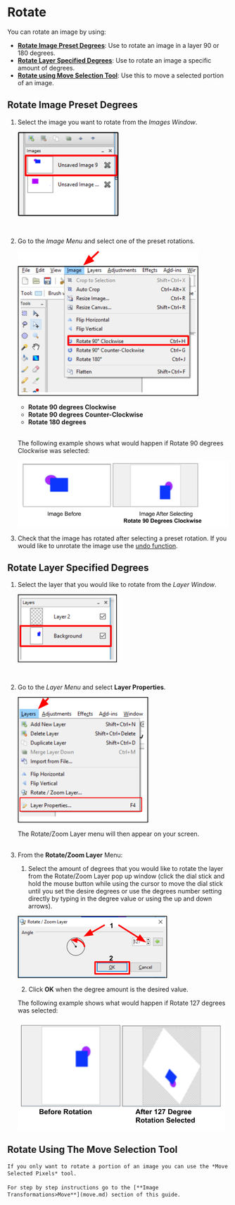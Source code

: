 # Rotate

 You can rotate an image by using:  

 -  [**Rotate Image Preset Degrees**](rotate.md#rotate_image_preset_degrees): Use to rotate an image in a layer 90 or 180 degrees.
 -  [**Rotate Layer Specified Degrees**](rotate.md#rotate_layer_specified_degrees): Use to rotate an image a specific amount of degrees.
 -  [**Rotate using Move Selection Tool**](move.md): Use this to move a selected portion of an image. 

## Rotate Image Preset Degrees

1. Select the image you want to rotate from the *Images Window*.  

     ![Image Window select image](img/selectimage.png)  


    &nbsp; 
 
  
2. Go to the *Image Menu* and select one of the preset rotations.

     ![Image Window select image](img/imagerotateselect.png)  

    - **Rotate 90 degrees Clockwise**
    - **Rotate 90 degrees Counter-Clockwise**
    - **Rotate 180 degrees**    
&nbsp;

    The following example shows what would happen if Rotate 90 degrees Clockwise was selected:

    ![Rotate ninety degrees](img/imagerotate.png)  

3. Check that the image has rotated after selecting a preset rotation. If you would like to unrotate the image use the [undo function](concept.md). 

## Rotate Layer Specified Degrees

1.  Select the layer that you would like to rotate from the *Layer Window*.

     ![Layer Window select layer](img/selectlayer.png)  


    &nbsp; 
 
  
2. Go to the *Layer Menu* and select **Layer Properties**.

     ![Layer Properties Select](img/layerpropertiesselect.png)  

     The Rotate/Zoom Layer menu will then appear on your screen.  
&nbsp;

3. From the **Rotate/Zoom Layer** Menu:  

    1. Select the amount of degrees that you would like to rotate the layer from the Rotate/Zoom Layer pop up window  (click the dial stick and hold the mouse button while using the cursor to move the dial stick until you set the desire degrees or use the degrees number setting directly by typing in the degree value or using the up and down arrows).
    
    ![Rotate Zoom Layer](img/rotatewindow.png)  

    &nbsp;
    2. Click **OK** when the degree amount is the desired value.  

    The following example shows what would happen if Rotate 127 degrees was selected:

    ![Rotate one hundred twenty seven degrees](img/rotatelarge.png)
##  Rotate Using The Move Selection Tool

    If you only want to rotate a portion of an image you can use the *Move Selected Pixels* tool.
    
    For step by step instructions go to the [**Image Transformations>Move**](move.md) section of this guide.

    
